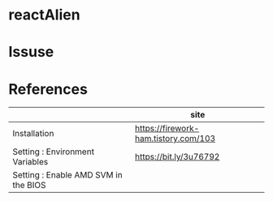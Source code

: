 # reactAlien

Issuse
=============
## 

References
=============

|  | site |
| ------ | ------ |
| Installation | https://firework-ham.tistory.com/103 |
| Setting : Environment Variables | https://bit.ly/3u76792 |
| Setting : Enable AMD SVM in the BIOS | | https://www.asus.com/support/FAQ/1038245/
